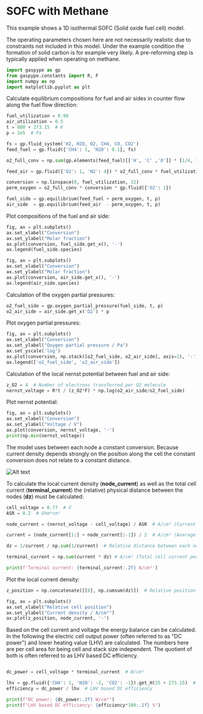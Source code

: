 # SOFC with Methane

This example shows a 1D isothermal SOFC (Solid oxide fuel cell) model.

The operating parameters chosen here are not necessarily realistic due to
constraints not included in this model. Under the example condition the
formation of solid carbon is for example very likely. A pre-reforming step
is typically applied when operating on methane.

```python
import gaspype as gp
from gaspype.constants import R, F
import numpy as np
import matplotlib.pyplot as plt
```

Calculate equilibrium compositions for fuel and air sides
in counter flow along the fuel flow direction:
```python
fuel_utilization = 0.90
air_utilization = 0.5
t = 800 + 273.15  # K
p = 1e5  # Pa

fs = gp.fluid_system('H2, H2O, O2, CH4, CO, CO2')
feed_fuel = gp.fluid({'CH4': 1, 'H2O': 0.1}, fs)

o2_full_conv = np.sum(gp.elements(feed_fuel)[['H', 'C' ,'O']] * [1/4, 1, -1/2])

feed_air = gp.fluid({'O2': 1, 'N2': 4}) * o2_full_conv * fuel_utilization / air_utilization

conversion = np.linspace(0, fuel_utilization, 32)
perm_oxygen = o2_full_conv * conversion * gp.fluid({'O2': 1})

fuel_side = gp.equilibrium(feed_fuel + perm_oxygen, t, p)
air_side  = gp.equilibrium(feed_air  - perm_oxygen, t, p)
```

Plot compositions of the fuel and air side:
```python
fig, ax = plt.subplots()
ax.set_xlabel("Conversion")
ax.set_ylabel("Molar fraction")
ax.plot(conversion, fuel_side.get_x(), '-')
ax.legend(fuel_side.species)

fig, ax = plt.subplots()
ax.set_xlabel("Conversion")
ax.set_ylabel("Molar fraction")
ax.plot(conversion, air_side.get_x(), '-')
ax.legend(air_side.species)
```

Calculation of the oxygen partial pressures:
```python
o2_fuel_side = gp.oxygen_partial_pressure(fuel_side, t, p)
o2_air_side = air_side.get_x('O2') * p
```

Plot oxygen partial pressures:
```python
fig, ax = plt.subplots()
ax.set_xlabel("Conversion")
ax.set_ylabel("Oxygen partial pressure / Pa")
ax.set_yscale('log')
ax.plot(conversion, np.stack([o2_fuel_side, o2_air_side], axis=1), '-')
ax.legend(['o2_fuel_side', 'o2_air_side'])
```

Calculation of the local nernst potential between fuel and air side:
```python
z_O2 = 4  # Number of electrons transferred per O2 molecule
nernst_voltage = R*t / (z_O2*F) * np.log(o2_air_side/o2_fuel_side)
```

Plot nernst potential:
```python
fig, ax = plt.subplots()
ax.set_xlabel("Conversion")
ax.set_ylabel("Voltage / V")
ax.plot(conversion, nernst_voltage, '-')
print(np.min(nernst_voltage))
```

The model uses between each node a constant conversion. Because
current density depends strongly on the position along the cell
the constant conversion does not relate to a constant distance.

![Alt text](../../media/soc_inverted.svg)

To calculate the local current density (**node_current**) as well
as the total cell current (**terminal_current**) the (relative)
physical distance between the nodes (**dz**) must be calculated:
```python
cell_voltage = 0.77  # V
ASR = 0.2  # Ohm*cm²

node_current = (nernst_voltage - cell_voltage) / ASR  # A/cm² (Current density at each node)

current = (node_current[1:] + node_current[:-1]) / 2  # A/cm² (Average current density between the nodes)

dz = 1/current / np.sum(1/current)  # Relative distance between each node

terminal_current = np.sum(current * dz) # A/cm² (Total cell current per cell area)

print(f'Terminal current: {terminal_current:.2f} A/cm²')
```

Plot the local current density:
```python
z_position = np.concatenate([[0], np.cumsum(dz)])  # Relative position of each node

fig, ax = plt.subplots()
ax.set_xlabel("Relative cell position")
ax.set_ylabel("Current density / A/cm²")
ax.plot(z_position, node_current, '-')
```

Based on the cell current and voltage the energy balance can be calculated.
In the following the electric cell output power (often referred to as "DC power")
and lower heating value (LHV) are calculated. The numbers here are per cell area for
being cell and stack size independent. The quotient of both is often referred to as
LHV based DC efficiency.

```python

dc_power = cell_voltage * terminal_current  # W/cm²

lhv = gp.fluid({'CH4': 1, 'H2O': -2, 'CO2': -1}).get_H(25 + 273.15)  # LHV of methane
efficiency = dc_power / lhv  # LHV based DC efficiency

print(f"DC power: {dc_power:.2f} W/cm²")
print(f"LHV based DC efficiency: {efficiency*100:.1f} %")
